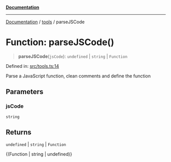 [**Documentation**](../../README.md)

***

[Documentation](../../README.md) / [tools](../README.md) / parseJSCode

# Function: parseJSCode()

> **parseJSCode**(`jsCode`): `undefined` \| `string` \| `Function`

Defined in: [src/tools.ts:14](https://github.com/Christian-Me/folder-to-tags-plugin/blob/a733ed2c2245ed051659b6c3e9c71ef47c30835a/src/tools.ts#L14)

Parse a JavaScript function, clean comments and define the function

## Parameters

### jsCode

`string`

## Returns

`undefined` \| `string` \| `Function`

{(Function | string | undefined)}
